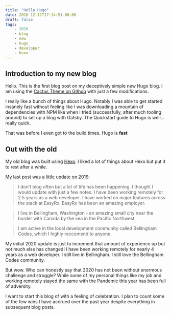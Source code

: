 ```yaml
---
title: "Hello Hugo"
date: 2020-12-11T17:14:51-08:00
draft: false
tags: 
    - 2020
    - blog
    - new
    - hugo
    - developer
    - hexo
---
```


## Introduction to my new blog

Hello. This is the first blog post on my deceptively simple new Hugo blog.  I am using the [Cactus Theme on Github](https://github.com/monkeyWzr/hugo-theme-cactus) with just a few modifications.

I really like a bunch of things about Hugo. Notably I was able to get started insanely fast without feeling like I was downloading a mountain of dependencies with NPM like when I tried (successfully, after much tooling around) to set up a blog with Gatsby. The Quickstart guide to Hugo is well... really quick. 

That was before I even got to the build times. Hugo is __fast__

## Out with the old

My old blog was built using [Hexo](https://hexo.io/). I liked a lot of things about Hexo but put it to rest after a while.

[My last post was a little update on 2019:](https://bootstrap-hexo-blog.firebaseapp.com/2019/11/09/2019-update/)

>I don’t blog often but a lot of life has been happening. I thought I would update with just a few notes.
I have been working remotely for 2.5 years as a web developer. I have worked on major features across the stack at EasyRx. EasyRx has been an amazing employer.

>I live in Bellingham, Washington - an amazing small city near the border with Canada by the sea in the Pacific Northwest.

>I am active in the local development community called Bellingham Codes, which I highly reccomend to anyone.

My initial 2020 update is just to increment that amount of experience up but not much else has changed! I have been working remotely for nearly 4 years as a web developer. I still live in Bellingham. I still love the Bellingham Codes community.

But wow. Who can honestly say that 2020 has not been without enormous challenge and struggle? While some of my personal things like my job and working remotely stayed the same with the Pandemic this year has been full of adversity.

I want to start this blog of with a feeling of celebration. I plan to count some of the few wins I have accrued over the past year despite everything in subsequent blog posts.





